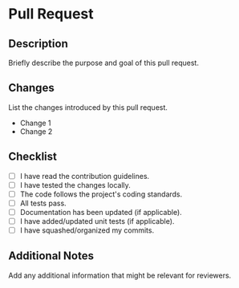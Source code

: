# Pull Request

## Description
Briefly describe the purpose and goal of this pull request.

## Changes
List the changes introduced by this pull request.

- Change 1
- Change 2

## Checklist
- [ ] I have read the contribution guidelines.
- [ ] I have tested the changes locally.
- [ ] The code follows the project's coding standards.
- [ ] All tests pass.
- [ ] Documentation has been updated (if applicable).
- [ ] I have added/updated unit tests (if applicable).
- [ ] I have squashed/organized my commits.

## Additional Notes
Add any additional information that might be relevant for reviewers.

